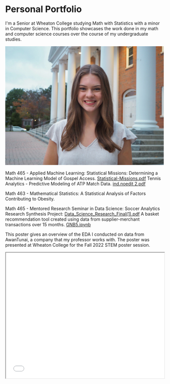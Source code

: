 # Personal Portfolio
I'm a Senior at Wheaton College studying Math with Statistics with a minor in Computer Science. This portfolio showcases the work done in my math and computer science courses over the course of my undergraduate studies.

![image](grace.jpeg)

Math 465 - Applied Machine Learning:
Statistical Missions: Determining a Machine Learning Model of Gospel Access. [Statistical-Missions.pdf](https://github.com/graceflitsch/graceflitsch.github.io/blob/main/Statistical-Missions.pdf) 
Tennis Analytics - Predictive Modeling of ATP Match Data. [ind.noedit 2.pdf](https://github.com/graceflitsch/graceflitsch.github.io/blob/main/ind_noedit%202.pdf) 

Math 463 - Mathematical Statistics:
A Statistical Analysis of Factors Contributing to Obesity.

Math 465 - Mentored Research Seminar in Data Science:
Soccer Analytics Research Synthesis Project: [Data_Science_Research_Final(1).pdf](https://github.com/graceflitsch/graceflitsch.github.io/blob/main/Data_Science_Research_Final%20(1).pdf) 
A basket recommendation tool created using data from supplier-merchant transactions over 15 months. [GNB5.ipynb](https://github.com/graceflitsch/basketsrec/blob/main/GNB5.ipynb)

This poster gives an overview of the EDA I conducted on data from AwanTunai, a company that my professor works with. The poster was presented at Wheaton College for the Fall 2022 STEM poster session.

<iframe width="100%" height="400" src="Data Science Poster (4).pdf">

Computer Science 355: Software Development:
Programmar: A speed typing development program and game for coders. 



